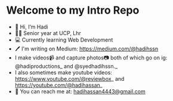 # Welcome to my Intro Repo
- 👋 Hi, I’m Hadi
- 👨‍🎓 Senior year at UCP, Lhr
- 💻 Currently learning Web Development
- 🖊 I'm writing on Medium: https://medium.com/@hadihssn
- I make videos📹 and capture photos📷 both of which go on ig: @hadiproductions_ and @syedhadihssn._
- I also sometimes make youtube videos: https://www.youtube.com/@reviewbox_ and https://youtube.com/@hadihassan_
- 📧 You can reach me at: hadihassan4443@gmail.com

<!---
hadihssn/hadihssn is a ✨ special ✨ repository because its `README.md` (this file) appears on your GitHub profile.
You can click the Preview link to take a look at your changes.
--->
